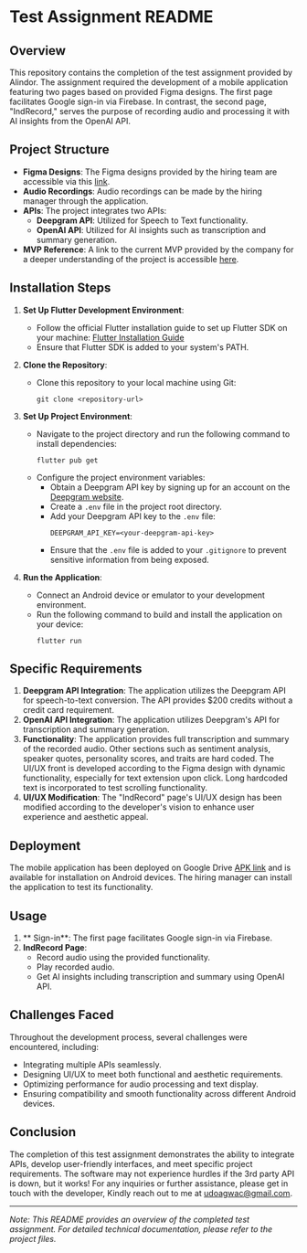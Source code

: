 # Test Assignment README

## Overview

This repository contains the completion of the test assignment provided by Alindor. The assignment required the development of a mobile application featuring two pages based on provided Figma designs. The first page facilitates Google sign-in via Firebase. In contrast, the second page, "IndRecord," serves the purpose of recording audio and processing it with AI insights from the OpenAI API.

## Project Structure

- **Figma Designs**: The Figma designs provided by the hiring team are accessible via this [link](https://1drv.ms/u/s!AlpJiFHTWG8ijgfEFSk1h4-2kjQv?e=MByWZS).
- **Audio Recordings**: Audio recordings can be made by the hiring manager through the application.
- **APIs**: The project integrates two APIs:
  - **Deepgram API**: Utilized for Speech to Text functionality.
  - **OpenAI API**: Utilized for AI insights such as transcription and summary generation.
- **MVP Reference**: A link to the current MVP provided by the company for a deeper understanding of the project is accessible [here](https://1drv.ms/f/s!AlpJiFHTWG8ijT1-_Do-ylWF04fQ).

## Installation Steps

1. **Set Up Flutter Development Environment**:

   - Follow the official Flutter installation guide to set up Flutter SDK on your machine: [Flutter Installation Guide](https://flutter.dev/docs/get-started/install)
   - Ensure that Flutter SDK is added to your system's PATH.

2. **Clone the Repository**:

   - Clone this repository to your local machine using Git:
     ```
     git clone <repository-url>
     ```

3. **Set Up Project Environment**:

   - Navigate to the project directory and run the following command to install dependencies:
     ```
     flutter pub get
     ```
   - Configure the project environment variables:
     - Obtain a Deepgram API key by signing up for an account on the [Deepgram website](https://www.deepgram.com/).
     - Create a `.env` file in the project root directory.
     - Add your Deepgram API key to the `.env` file:
       ```
       DEEPGRAM_API_KEY=<your-deepgram-api-key>
       ```
     - Ensure that the `.env` file is added to your `.gitignore` to prevent sensitive information from being exposed.

4. **Run the Application**:
   - Connect an Android device or emulator to your development environment.
   - Run the following command to build and install the application on your device:
     ```
     flutter run
     ```

## Specific Requirements

1. **Deepgram API Integration**: The application utilizes the Deepgram API for speech-to-text conversion. The API provides $200 credits without a credit card requirement.
2. **OpenAI API Integration**: The application utilizes Deepgram's API for transcription and summary generation.
3. **Functionality**: The application provides full transcription and summary of the recorded audio. Other sections such as sentiment analysis, speaker quotes, personality scores, and traits are hard coded. The UI/UX front is developed according to the Figma design with dynamic functionality, especially for text extension upon click. Long hardcoded text is incorporated to test scrolling functionality.
4. **UI/UX Modification**: The "IndRecord" page's UI/UX design has been modified according to the developer's vision to enhance user experience and aesthetic appeal.

## Deployment

The mobile application has been deployed on Google Drive [APK link](https://drive.google.com/file/d/1oh-loSQWCrwU4j1FqVpKe9nuKYS02nMY/view?usp=sharing) and is available for installation on Android devices. The hiring manager can install the application to test its functionality.

## Usage

1. ** Sign-in**: The first page facilitates Google sign-in via Firebase.
2. **IndRecord Page**:
   - Record audio using the provided functionality.
   - Play recorded audio.
   - Get AI insights including transcription and summary using OpenAI API.

## Challenges Faced

Throughout the development process, several challenges were encountered, including:

- Integrating multiple APIs seamlessly.
- Designing UI/UX to meet both functional and aesthetic requirements.
- Optimizing performance for audio processing and text display.
- Ensuring compatibility and smooth functionality across different Android devices.

## Conclusion

The completion of this test assignment demonstrates the ability to integrate APIs, develop user-friendly interfaces, and meet specific project requirements. The software may not experience hurdles if the 3rd party API is down, but it works! For any inquiries or further assistance, please get in touch with the developer, Kindly reach out to me at [udoagwac@gmail.com](udoagwac@gmail.com).

---

_Note: This README provides an overview of the completed test assignment. For detailed technical documentation, please refer to the project files._
